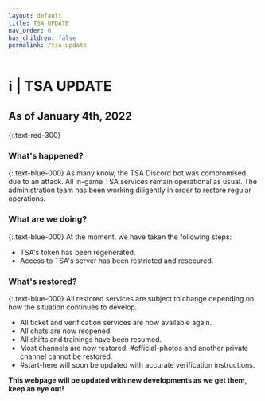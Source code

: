 ```yaml
---
layout: default
title: TSA UPDATE
nav_order: 0
has_children: false
permalink: /tsa-update
---
```


# ℹ️ | TSA UPDATE

## As of January 4th, 2022
{:.text-red-300}

### What's happened?
{:.text-blue-000}
As many know, the TSA Discord bot was compromised due to an attack.
All in-game TSA services remain operational as usual.
The administration team has been working diligently in order to restore regular operations. 

### What are we doing?
{:.text-blue-000}
At the moment, we have taken the following steps:
- TSA's token has been regenerated.
- Access to TSA's server has been restricted and resecured.

### What's restored?
{:.text-blue-000}
All restored services are subject to change depending on how the situation continues to develop.

- All ticket and verification services are now available again.
- All chats are now reopened.
- All shifts and trainings have been resumed.
- Most channels are now restored. #official-photos and another private channel cannot be restored.
- #start-here will soon be updated with accurate verification instructions.

**This webpage will be updated with new developments as we get them, keep an eye out!**
